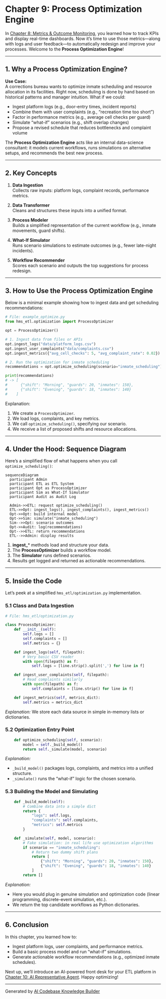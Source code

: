 # Chapter 9: Process Optimization Engine

In [Chapter 8: Metrics & Outcome Monitoring](08_metrics___outcome_monitoring_.md), you learned how to track KPIs and display real-time dashboards. Now it’s time to use those metrics—along with logs and user feedback—to automatically redesign and improve your processes. Welcome to the **Process Optimization Engine**!

---

## 1. Why a Process Optimization Engine?

**Use Case:**  
A corrections bureau wants to optimize inmate scheduling and resource allocation in its facilities. Right now, scheduling is done by hand based on historical patterns and manager intuition. What if we could:

- Ingest platform logs (e.g., door-entry times, incident reports)
- Combine them with user complaints (e.g., “recreation time too short”)
- Factor in performance metrics (e.g., average cell checks per guard)  
- Simulate “what-if” scenarios (e.g., shift overlap changes)  
- Propose a revised schedule that reduces bottlenecks and complaint volume

The **Process Optimization Engine** acts like an internal data-science consultant: it models current workflows, runs simulations on alternative setups, and recommends the best new process.

---

## 2. Key Concepts

1. **Data Ingestion**  
   Collects raw inputs: platform logs, complaint records, performance metrics.

2. **Data Transformer**  
   Cleans and structures these inputs into a unified format.

3. **Process Modeler**  
   Builds a simplified representation of the current workflow (e.g., inmate movements, guard shifts).

4. **What-If Simulator**  
   Runs scenario simulations to estimate outcomes (e.g., fewer late-night incidents).

5. **Workflow Recommender**  
   Scores each scenario and outputs the top suggestions for process redesign.

---

## 3. How to Use the Process Optimization Engine

Below is a minimal example showing how to ingest data and get scheduling recommendations:

```python
# File: example_optimize.py
from hms_etl.optimization import ProcessOptimizer

opt = ProcessOptimizer()

# 1. Ingest data from files or APIs
opt.ingest_logs("data/platform_logs.csv")
opt.ingest_user_complaints("data/complaints.csv")
opt.ingest_metrics({"avg_cell_checks": 5, "avg_complaint_rate": 0.02})

# 2. Run the optimization for inmate scheduling
recommendations = opt.optimize_scheduling(scenario="inmate_scheduling")

print(recommendations)
# -> [
#      {"shift": "Morning", "guards": 20, "inmates": 150},
#      {"shift": "Evening", "guards": 18, "inmates": 140}
#    ]
```

Explanation:  
1. We create a `ProcessOptimizer`.  
2. We load logs, complaints, and key metrics.  
3. We call `optimize_scheduling()`, specifying our scenario.  
4. We receive a list of proposed shifts and resource allocations.

---

## 4. Under the Hood: Sequence Diagram

Here’s a simplified flow of what happens when you call `optimize_scheduling()`:

```mermaid
sequenceDiagram
  participant Admin
  participant ETL as ETL System
  participant Opt as ProcessOptimizer
  participant Sim as What-If Simulator
  participant Audit as Audit Log

  Admin->>ETL: request optimize_scheduling()
  ETL->>Opt: ingest_logs(), ingest_complaints(), ingest_metrics()
  Opt->>Opt: build internal model
  Opt->>Sim: simulate("inmate_scheduling")
  Sim-->>Opt: scenario outcomes
  Opt->>Audit: log(recommendations)
  Opt-->>ETL: return recommendations
  ETL-->>Admin: display results
```

1. **ingest_*** methods load and structure your data.  
2. The **ProcessOptimizer** builds a workflow model.  
3. The **Simulator** runs defined scenarios.  
4. Results get logged and returned as actionable recommendations.

---

## 5. Inside the Code

Let’s peek at a simplified `hms_etl/optimization.py` implementation.

### 5.1 Class and Data Ingestion

```python
# File: hms_etl/optimization.py

class ProcessOptimizer:
    def __init__(self):
        self.logs = []
        self.complaints = []
        self.metrics = {}

    def ingest_logs(self, filepath):
        # Very basic CSV reader
        with open(filepath) as f:
            self.logs = [line.strip().split(',') for line in f]

    def ingest_user_complaints(self, filepath):
        # Read complaints similarly
        with open(filepath) as f:
            self.complaints = [line.strip() for line in f]

    def ingest_metrics(self, metrics_dict):
        self.metrics = metrics_dict
```

*Explanation:* We store each data source in simple in-memory lists or dictionaries.

### 5.2 Optimization Entry Point

```python
    def optimize_scheduling(self, scenario):
        model = self._build_model()
        return self._simulate(model, scenario)
```

*Explanation:*  
- `_build_model()` packages logs, complaints, and metrics into a unified structure.  
- `_simulate()` runs the “what-if” logic for the chosen scenario.

### 5.3 Building the Model and Simulating

```python
    def _build_model(self):
        # Combine data into a simple dict
        return {
            "logs": self.logs,
            "complaints": self.complaints,
            "metrics": self.metrics
        }

    def _simulate(self, model, scenario):
        # Fake simulation: in real life use optimization algorithms
        if scenario == "inmate_scheduling":
            # Return two dummy shift plans
            return [
                {"shift": "Morning", "guards": 20, "inmates": 150},
                {"shift": "Evening", "guards": 18, "inmates": 140}
            ]
        return []
```

*Explanation:*  
- Here you would plug in genuine simulation and optimization code (linear programming, discrete-event simulation, etc.).  
- We return the top candidate workflows as Python dictionaries.

---

## 6. Conclusion

In this chapter, you learned how to:

- Ingest platform logs, user complaints, and performance metrics.  
- Build a basic process model and run “what-if” simulations.  
- Generate actionable workflow recommendations (e.g., optimized inmate schedules).  

Next up, we’ll introduce an AI-powered front desk for your ETL platform in [Chapter 10: AI Representative Agent](10_ai_representative_agent_.md). Happy optimizing!

---

Generated by [AI Codebase Knowledge Builder](https://github.com/The-Pocket/Tutorial-Codebase-Knowledge)